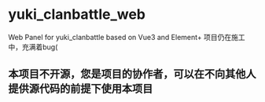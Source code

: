 # yuki_clanbattle_web
Web Panel for yuki_clanbattle based on Vue3 and Element+
项目仍在施工中，充满着bug(

## 本项目不开源，您是项目的协作者，可以在不向其他人提供源代码的前提下使用本项目